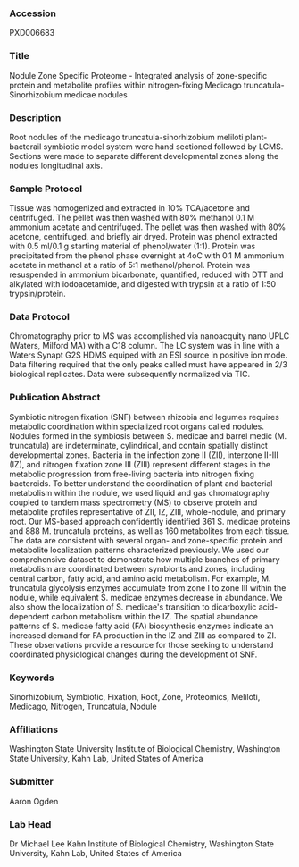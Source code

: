 ### Accession
PXD006683

### Title
Nodule Zone Specific Proteome -  Integrated analysis of zone-specific protein and metabolite profiles within nitrogen-fixing Medicago truncatula-Sinorhizobium medicae nodules

### Description
Root nodules of the medicago truncatula-sinorhizobium meliloti plant-bacterail symbiotic model system were hand sectioned followed by LCMS. Sections were made to separate different developmental zones along the nodules longitudinal axis.

### Sample Protocol
Tissue was homogenized and extracted in 10% TCA/acetone and centrifuged. The pellet was then washed with 80% methanol 0.1 M ammonium acetate and centrifuged. The pellet was then washed with 80% acetone, centrifuged, and briefly air dryed. Protein was phenol extracted with 0.5 ml/0.1 g starting material of phenol/water (1:1). Protein was precipitated from the phenol phase overnight at 4oC with 0.1 M ammonium acetate in methanol at a ratio of 5:1 methanol/phenol. Protein was resuspended in ammonium bicarbonate, quantified, reduced with DTT and alkylated with iodoacetamide, and digested with trypsin at a ratio of 1:50 trypsin/protein.

### Data Protocol
Chromatography prior to MS was accomplished via nanoacquity nano UPLC (Waters, Milford MA) with a C18 column. The LC system was in line with a Waters Synapt G2S HDMS equiped with an ESI source in positive ion mode. Data filtering required that the only peaks called must have appeared in 2/3 biological replicates. Data were subsequently normalized via TIC.

### Publication Abstract
Symbiotic nitrogen fixation (SNF) between rhizobia and legumes requires metabolic coordination within specialized root organs called nodules. Nodules formed in the symbiosis between S. medicae and barrel medic (M. truncatula) are indeterminate, cylindrical, and contain spatially distinct developmental zones. Bacteria in the infection zone II (ZII), interzone II-III (IZ), and nitrogen fixation zone III (ZIII) represent different stages in the metabolic progression from free-living bacteria into nitrogen fixing bacteroids. To better understand the coordination of plant and bacterial metabolism within the nodule, we used liquid and gas chromatography coupled to tandem mass spectrometry (MS) to observe protein and metabolite profiles representative of ZII, IZ, ZIII, whole-nodule, and primary root. Our MS-based approach confidently identified 361 S. medicae proteins and 888 M. truncatula proteins, as well as 160 metabolites from each tissue. The data are consistent with several organ- and zone-specific protein and metabolite localization patterns characterized previously. We used our comprehensive dataset to demonstrate how multiple branches of primary metabolism are coordinated between symbionts and zones, including central carbon, fatty acid, and amino acid metabolism. For example, M. truncatula glycolysis enzymes accumulate from zone I to zone III within the nodule, while equivalent S. medicae enzymes decrease in abundance. We also show the localization of S. medicae's transition to dicarboxylic acid-dependent carbon metabolism within the IZ. The spatial abundance patterns of S. medicae fatty acid (FA) biosynthesis enzymes indicate an increased demand for FA production in the IZ and ZIII as compared to ZI. These observations provide a resource for those seeking to understand coordinated physiological changes during the development of SNF.

### Keywords
Sinorhizobium, Symbiotic, Fixation, Root, Zone, Proteomics, Meliloti, Medicago, Nitrogen, Truncatula, Nodule

### Affiliations
Washington State University
Institute of Biological Chemistry, Washington State University, Kahn Lab, United States of America

### Submitter
Aaron Ogden

### Lab Head
Dr Michael Lee Kahn
Institute of Biological Chemistry, Washington State University, Kahn Lab, United States of America


